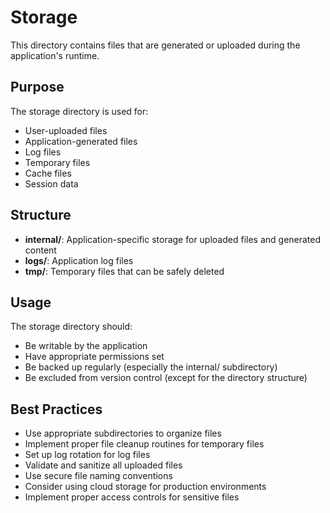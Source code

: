 # Storage

This directory contains files that are generated or uploaded during the application's runtime.

## Purpose

The storage directory is used for:
- User-uploaded files
- Application-generated files
- Log files
- Temporary files
- Cache files
- Session data

## Structure

- **internal/**: Application-specific storage for uploaded files and generated content
- **logs/**: Application log files
- **tmp/**: Temporary files that can be safely deleted

## Usage

The storage directory should:
- Be writable by the application
- Have appropriate permissions set
- Be backed up regularly (especially the internal/ subdirectory)
- Be excluded from version control (except for the directory structure)

## Best Practices

- Use appropriate subdirectories to organize files
- Implement proper file cleanup routines for temporary files
- Set up log rotation for log files
- Validate and sanitize all uploaded files
- Use secure file naming conventions
- Consider using cloud storage for production environments
- Implement proper access controls for sensitive files
